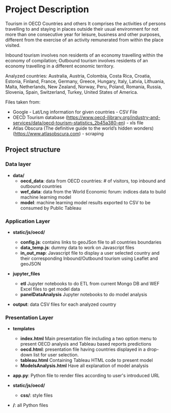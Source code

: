 

# Project Description


Tourism in OECD Countries and others
It comprises the activities of persons travelling to and staying in places outside their usual environment for not more than one consecutive year for leisure, business and other purposes, different from the exercise of an activity remunerated from within the place visited.

Inbound tourism involves non residents of an economy travelling within the economy of compilation;
Outbound tourism involves residents of an economy travelling in a different economic territory.

Analyzed countries: Australia, Austria, Colombia, Costa Rica, Croatia, Estonia, Finland, France, Germany, Greece, Hungary, Italy, Latvia, Lithuania, Malta, Netherlands, New Zealand, Norway, Peru, Poland, Romania, Russia, Slovenia, Spain, Switzerland, Turkey, United States of America.

Files taken from: 

* Google - Lat/Lng information for given countries - CSV File
* OECD Tourism database (https://www.oecd-ilibrary.org/industry-and-services/data/oecd-tourism-statistics_2b45a380-en) - xls file
* Atlas Obscura (The definitive guide to the world’s hidden wonders) (https://www.atlasobscura.com) - scraping

## Project structure

### Data layer
* **data/** 
    * **oecd_data**: data from OECD countries: # of visitors, top inbound and outbound countries
    * **wef_data**: data from the World Economic forum: indices data to build machine learning model
    * **model**: machine learning model results exported to CSV to be consumed by Public Tableau

### Application Layer
* **static/js/oecd/**
    * **config.js**: contains links to geoJSon file to all countries boundaries
    * **data_temp.js**: dummy data to work on Javascript files
    * **in_out_map**: Javascript file to display a user selected country and their corresponding Inbound/Outbound tourism using Leaflet and geoJSON

* **jupyter_files**
    * **etl** Jupyter notebooks to do ETL from current Mongo DB and WEF Excel files to get model data 
    * **panelDataAnalysis** Jupyter notebooks to do model analysis
    
* **output**: data CSV files for each analyzed country


### Presentation Layer
* **templates**
    * **index.html** Main presentation file including a two option menu to present OECD analysis and Tableau based reports predictions
    * **oecd.html**: presentation file having countries displayed in a drop-down list for user selection. 
    * **tableau.html** Containing Tableau HTML code to present model
    * **ModelsAnalysis.html** Have all explanation of model analysis
* **app.py**: Python file to render files according to user's introduced URL


* **static/js/oecd/**
    * **css/**: style files

* **/**: all Python files

